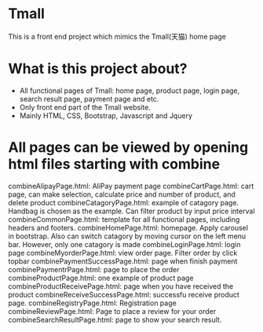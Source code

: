 # Tmall
This is a front end project which mimics the Tmall(天猫) home page
# What is this project about?
- All functional pages of Tmall: home page, product page, login page, search result page, payment page and etc.  
- Only front end part of the Tmall website.
- Mainly HTML, CSS, Bootstrap, Javascript and Jquery
# All pages can be viewed by opening html files starting with combine

combineAlipayPage.html: AliPay payment page
combineCartPage.html: cart page, can make selection, calculate price and number of product, and delete product
combineCatagoryPage.html: example of catagory page. Handbag is chosen as the example. Can filter product by input price interval
combineCommonPage.html: template for all functional pages, including headers and footers. 
combineHomePage.html: homepage. Apply carousel in bootstrap. Also can switch catagory by moving cursor on the left menu bar. However, only one catagory is made
combineLoginPage.html: login page
combineMyorderPage.html: view order page. Filter order by click topbar
combinePaymentSuccessPage.html: page when finish payment
combinePaymentrPage.html: page to place the order
combineProductPage.html: one example of product page
combineProductReceivePage.html: page when you have received the product
combineReceiveSuccessPage.html: successfu receive product page.
combineRegistryPage.html: Registration page	
combineReviewPage.html: Page to place a review for your order	
combineSearchResultPage.html: page to show your search result.
